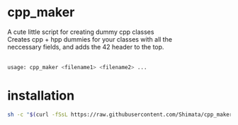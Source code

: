 # cpp_maker
A cute little script for creating dummy cpp classes <br>
Creates cpp + hpp dummies for your classes with all the <br>
neccessary fields, and adds the 42 header to the top. <br><br>

```bash
usage: cpp_maker <filename1> <filename2> ...
```

# installation
```bash
sh -c "$(curl -fSsL https://raw.githubusercontent.com/Shimata/cpp_maker/master/install.sh)"
```
